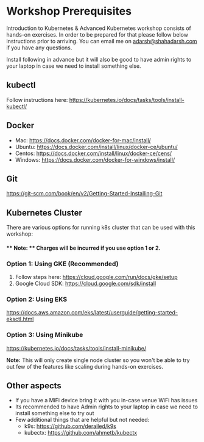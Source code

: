 # Workshop Prerequisites

Introduction to Kubernetes & Advanced Kubernetes workshop consists of hands-on exercises. In order to be prepared for that please follow below instructions prior to arriving. You can email me on adarsh@shahadarsh.com if you have any questions.

Install following in advance but it will also be good to have admin rights to your laptop in case we need to install something else. 

## kubectl 
Follow instructions here: https://kubernetes.io/docs/tasks/tools/install-kubectl/

## Docker

* Mac: https://docs.docker.com/docker-for-mac/install/
* Ubuntu: https://docs.docker.com/install/linux/docker-ce/ubuntu/  
* Centos: https://docs.docker.com/install/linux/docker-ce/cens/  
* Windows: https://docs.docker.com/docker-for-windows/install/

## Git 

https://git-scm.com/book/en/v2/Getting-Started-Installing-Git

## Kubernetes Cluster

There are various options for running k8s cluster that can be used with this workshop:

#### ** Note: ** Charges will be incurred if you use option 1 or 2.

### Option 1: Using GKE (Recommended)
1. Follow steps here: https://cloud.google.com/run/docs/gke/setup
2. Google Cloud SDK: https://cloud.google.com/sdk/install

### Option 2: Using EKS
https://docs.aws.amazon.com/eks/latest/userguide/getting-started-eksctl.html

### Option 3: Using Minikube
https://kubernetes.io/docs/tasks/tools/install-minikube/

**Note:** This will only create single node cluster so you won't be able to try out few of the features like scaling during hands-on exercises.

## Other aspects 
* If you have a MiFi device bring it with you in-case venue WiFi has issues
* Its recommended to have Admin rights to your laptop in case we need to install something else to try out
* Few additional things that are helpful but not needed: 
    * k9s: https://github.com/derailed/k9s
    *  kubectx: https://github.com/ahmetb/kubectx

